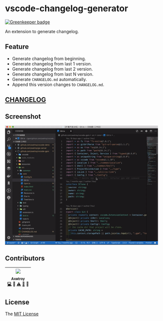 # vscode-changelog-generator

[![Greenkeeper badge](https://badges.greenkeeper.io/axetroy/vscode-changelog-generator.svg)](https://greenkeeper.io/)

An extension to generate changelog.

## Feature

- Generate changelog from beginning.
- Generate changelog from last 1 version.
- Generate changelog from last 2 version.
- Generate changelog from last N version.
- Generate `CHANGELOG.md` automatically.
- Append this version changes to `CHANGELOG.md`.

## [CHANGELOG](https://github.com/axetroy/vscode-changelog-generator/blob/master/CHANGELOG.md)

## Screenshot

![Screenshot](https://github.com/axetroy/vscode-changelog-generator/raw/master/screenshot.gif)

## Contributors

<!-- ALL-CONTRIBUTORS-LIST:START - Do not remove or modify this section -->

| [<img src="https://avatars1.githubusercontent.com/u/9758711?v=3" width="100px;"/><br /><sub>Axetroy</sub>](http://axetroy.github.io)<br />[💻](https://github.com/axetroy/vscode-changelog-generator/commits?author=axetroy) 🔌 [⚠️](https://github.com/axetroy/vscode-changelog-generator/commits?author=axetroy) [🐛](https://github.com/axetroy/vscode-changelog-generator/issues?q=author%3Aaxetroy) 🎨 |
| :---------------------------------------------------------------------------------------------------------------------------------------------------------------------------------------------------------------------------------------------------------------------------------------------------------------------------------------------------------------------------: |


<!-- ALL-CONTRIBUTORS-LIST:END -->

## License

The [MIT License](https://github.com/axetroy/vscode-changelog-generator/blob/master/LICENSE)
